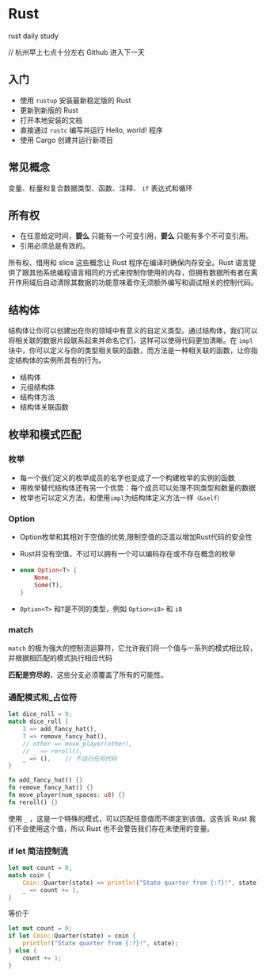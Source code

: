 

# Rust

rust daily study

// 杭州早上七点十分左右 Github 进入下一天

## 入门

- 使用 `rustup` 安装最新稳定版的 Rust
- 更新到新版的 Rust
- 打开本地安装的文档
- 直接通过 `rustc` 编写并运行 Hello, world! 程序
- 使用 Cargo 创建并运行新项目

## 常见概念

变量、标量和复合数据类型、函数、注释、 `if` 表达式和循环

## 所有权

- 在任意给定时间，**要么** 只能有一个可变引用，**要么** 只能有多个不可变引用。
- 引用必须总是有效的。

所有权、借用和 slice 这些概念让 Rust 程序在编译时确保内存安全。Rust 语言提供了跟其他系统编程语言相同的方式来控制你使用的内存，但拥有数据所有者在离开作用域后自动清除其数据的功能意味着你无须额外编写和调试相关的控制代码。

## 结构体

结构体让你可以创建出在你的领域中有意义的自定义类型。通过结构体，我们可以将相关联的数据片段联系起来并命名它们，这样可以使得代码更加清晰。在 `impl` 块中，你可以定义与你的类型相关联的函数，而方法是一种相关联的函数，让你指定结构体的实例所具有的行为。

- 结构体
- 元组结构体
- 结构体方法
- 结构体关联函数

## 枚举和模式匹配

### 枚举

- 每一个我们定义的枚举成员的名字也变成了一个构建枚举的实例的函数
- 用枚举替代结构体还有另一个优势：每个成员可以处理不同类型和数量的数据
- 枚举也可以定义方法，和使用`impl`为结构体定义方法一样`（&self）`

### Option

- Option枚举和其相对于空值的优势,限制空值的泛滥以增加Rust代码的安全性

- Rust并没有空值，不过可以拥有一个可以编码存在或不存在概念的枚举

- ```rust
  enum Option<T> {
      None,
      Some(T),
  }
  ```

- `Option<T>` 和`T`是不同的类型，例如 `Option<i8>` 和 `i8`

### match

`match` 的极为强大的控制流运算符，它允许我们将一个值与一系列的模式相比较，并根据相匹配的模式执行相应代码

**匹配是穷尽的**，这些分支必须覆盖了所有的可能性。

### 通配模式和_占位符

```rust
let dice_roll = 9;
match dice_roll {
    3 => add_fancy_hat(),
    7 => remove_fancy_hat(),
    // other => move_player(other),
    // _ => reroll(),
    _ => (),    // 不运行任何代码
}

fn add_fancy_hat() {}
fn remove_fancy_hat() {}
fn move_player(num_spaces: u8) {}
fn reroll() {}
```

使用 `_` ，这是一个特殊的模式，可以匹配任意值而不绑定到该值。这告诉 Rust 我们不会使用这个值，所以 Rust 也不会警告我们存在未使用的变量。

### if let 简洁控制流

```rust
let mut count = 0;
match coin {
    Coin::Quarter(state) => println!("State quarter from {:?}!", state),
    _ => count += 1,
}
```

等价于

```rust
let mut count = 0;
if let Coin::Quarter(state) = coin {
    println!("State quarter from {:?}!", state);
} else {
    count += 1;
}
```

